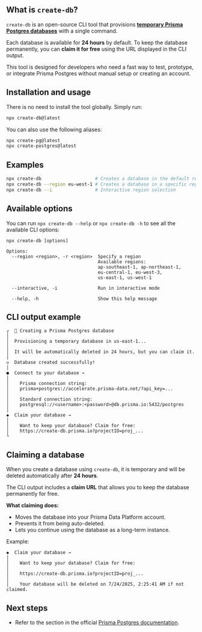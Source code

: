 ## **What is `create-db`?**

`create-db` is an open-source CLI tool that provisions [**temporary Prisma Postgres databases**](https://www.prisma.io/postgres?utm_source=create_db_npm_docs) with a single command.

Each database is available for **24 hours** by default. To keep the database permanently, you can **claim it for free** using the URL displayed in the CLI output.

This tool is designed for developers who need a fast way to test, prototype, or integrate Prisma Postgres without manual setup or creating an account.

## **Installation and usage**

There is no need to install the tool globally. Simply run:

```bash
npx create-db@latest
```

You can also use the following aliases:

```bash
npx create-pg@latest
npx create-postgres@latest
```

## **Examples**

```bash
npx create-db                    # Creates a database in the default region
npx create-db --region eu-west-1 # Creates a database in a specific region
npx create-db --i                # Interactive region selection

```

## **Available options**

You can run `npx create-db --help` or `npx create-db -h` to see all the available CLI options:

```
npx create-db [options]

Options:
  --region <region>, -r <region>  Specify a region
                                  Available regions:
                                  ap-southeast-1, ap-northeast-1,
                                  eu-central-1, eu-west-3,
                                  us-east-1, us-west-1

  --interactive, -i               Run in interactive mode

  --help, -h                      Show this help message

```

## **CLI output example**

```
┌  🚀 Creating a Prisma Postgres database
│
│  Provisioning a temporary database in us-east-1...
│
│  It will be automatically deleted in 24 hours, but you can claim it.
│
◇  Database created successfully!
│
●  Connect to your database →
│
│    Prisma connection string:
│    prisma+postgres://accelerate.prisma-data.net/?api_key=...
│
│    Standard connection string:
│    postgresql://<username>:<password>@db.prisma.io:5432/postgres
│
◆  Claim your database →
│
│    Want to keep your database? Claim for free:
│    https://create-db.prisma.io?projectID=proj_...
└

```

## **Claiming a database**

When you create a database using `create-db`, it is temporary and will be deleted automatically after **24 hours**.

The CLI output includes a **claim URL** that allows you to keep the database permanently for free.

**What claiming does:**

- Moves the database into your Prisma Data Platform account.
- Prevents it from being auto-deleted.
- Lets you continue using the database as a long-term instance.

Example:

```
◆  Claim your database →
│
│    Want to keep your database? Claim for free:
|
│    https://create-db.prisma.io?projectID=proj_...
│
│    Your database will be deleted on 7/24/2025, 2:25:41 AM if not claimed.
```

## **Next steps**

- Refer to the section in the official [Prisma Postgres documentation](https://www.prisma.io/docs/postgres/introduction/npx-create-db).
